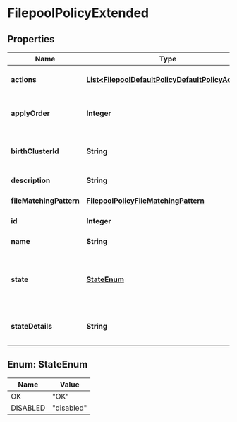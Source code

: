 
# FilepoolPolicyExtended

## Properties
Name | Type | Description | Notes
------------ | ------------- | ------------- | -------------
**actions** | [**List&lt;FilepoolDefaultPolicyDefaultPolicyAction&gt;**](FilepoolDefaultPolicyDefaultPolicyAction.md) | A list of actions to be taken for matching files |  [optional]
**applyOrder** | **Integer** | The order in which this policy should be applied (relative to other policies) |  [optional]
**birthClusterId** | **String** | The guid assigned to the cluster on which the account was created |  [optional]
**description** | **String** | A description for this policy |  [optional]
**fileMatchingPattern** | [**FilepoolPolicyFileMatchingPattern**](FilepoolPolicyFileMatchingPattern.md) | The file matching rules for this policy |  [optional]
**id** | **Integer** | A unique identifier for this policy |  [optional]
**name** | **String** | A unique name for this policy |  [optional]
**state** | [**StateEnum**](#StateEnum) | Indicates whether this policy is in a good state (\&quot;OK\&quot;) or disabled (\&quot;disabled\&quot;) |  [optional]
**stateDetails** | **String** | Gives further information to describe the state of this policy |  [optional]


<a name="StateEnum"></a>
## Enum: StateEnum
Name | Value
---- | -----
OK | &quot;OK&quot;
DISABLED | &quot;disabled&quot;



